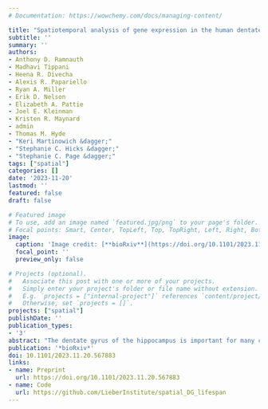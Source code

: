 ```yaml
---
# Documentation: https://wowchemy.com/docs/managing-content/

title: "Spatiotemporal analysis of gene expression in the human dentate gyrus reveals age-associated changes in cellular maturation and neuroinflammation"
subtitle: ''
summary: ''
authors:
- Anthony D. Ramnauth
- Madhavi Tippani
- Heena R. Divecha
- Alexis R. Papariello
- Ryan A. Miller
- Erik D. Nelson
- Elizabeth A. Pattie
- Joel E. Kleinman
- Kristen R. Maynard
- admin
- Thomas M. Hyde
- "Keri Martinowich &dagger;"
- "Stephanie C. Hicks &dagger;"
- "Stephanie C. Page &dagger;"
tags: ["spatial"]
categories: []
date: '2023-11-20'
lastmod: ''
featured: false
draft: false

# Featured image
# To use, add an image named `featured.jpg/png` to your page's folder.
# Focal points: Smart, Center, TopLeft, Top, TopRight, Left, Right, BottomLeft, Bottom, BottomRight.
image:
  caption: 'Image credit: [**bioRxiv**](https://doi.org/10.1101/2023.11.20.567883)'
  focal_point: ''
  preview_only: false

# Projects (optional).
#   Associate this post with one or more of your projects.
#   Simply enter your project's folder or file name without extension.
#   E.g. `projects = ["internal-project"]` references `content/project/deep-learning/index.md`.
#   Otherwise, set `projects = []`.
projects: ["spatial"]
publishDate: ''
publication_types:
- '3'
abstract: "The dentate gyrus of the hippocampus is important for many cognitive functions, including learning, memory, and mood. Here, we investigated age-associated changes in transcriptome-wide spatial gene expression in the human dentate gyrus across the lifespan. Genes associated with neurogenesis and the extracellular matrix were enriched in infants, while gene markers of inhibitory neurons and cell proliferation showed increases and decreases in post-infancy, respectively. While we did not find evidence for neural proliferation post-infancy, we did identify molecular signatures supporting protracted maturation of granule cells. We also identified a wide-spread hippocampal aging signature and an age-associated increase in genes related to neuroinflammation. Our findings suggest major changes to the putative neurogenic niche after infancy and identify molecular foci of brain aging in glial and neuropil enriched tissue."
publication: '*bioRxiv*'
doi: 10.1101/2023.11.20.567883
links:
- name: Preprint
  url: https://doi.org/10.1101/2023.11.20.567883
- name: Code
  url: https://github.com/LieberInstitute/spatial_DG_lifespan
---
```

